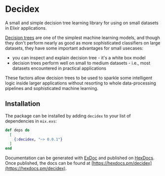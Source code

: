 # Decidex

A small and simple decision tree learning library for using on small datasets in Elixir applications.

[Decision trees](https://en.wikipedia.org/wiki/Decision_tree) are one of the simplest machine learning models,
and though they don't perform nearly as good as more sophisticated classifiers on large datasets,
they have some important advantages for small usecases:

- you can inspect and explain decision tree - it's a white box model
- decision trees perform well on small to medium datasets - i.e., most datasets encountered in practical applications

These factors allow decision trees to be used to sparkle some intelligent logic inside larger applications without resorting to
whole data-processing pipelines and sophisticated machine learning.

## Installation

The package can be installed by adding `decidex` to your list of dependencies in `mix.exs`:

```elixir
def deps do
  [
    {:decidex, "~> 0.0.1"}
  ]
end
```

Documentation can be generated with [ExDoc](https://github.com/elixir-lang/ex_doc)
and published on [HexDocs](https://hexdocs.pm). Once published, the docs can
be found at [https://hexdocs.pm/decidex](https://hexdocs.pm/decidex).
